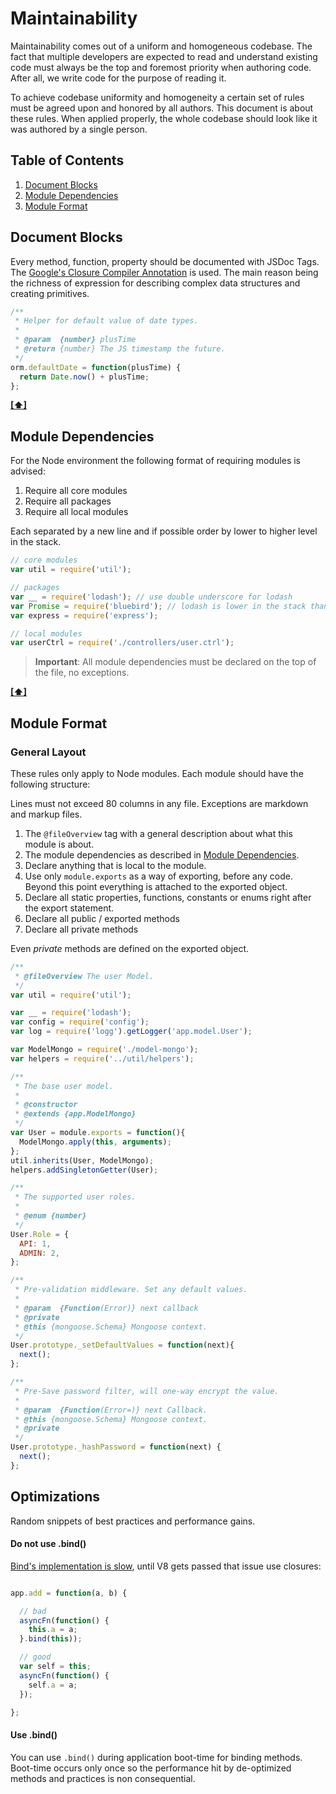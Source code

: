 # Maintainability

Maintainability comes out of a uniform and homogeneous codebase. The fact that multiple developers are expected to read and understand existing code must always be the top and foremost priority when authoring code. After all, we write code for the purpose of reading it.

To achieve codebase uniformity and homogeneity a certain set of rules must be agreed upon and honored by all authors. This document is about these rules. When applied properly, the whole codebase should look like it was authored by a single person.

## <a name='TOC'>Table of Contents</a>

  1. [Document Blocks](#docblocks)
  1. [Module Dependencies](#modules)
  1. [Module Format](#format)

## <a name='docblocks'>Document Blocks</a>

Every method, function, property should be documented with JSDoc Tags. The [Google's Closure Compiler Annotation][gdocs] is used. The main reason being the richness of expression for describing complex data structures and creating primitives.

```js
/**
 * Helper for default value of date types.
 *
 * @param  {number} plusTime
 * @return {number} The JS timestamp the future.
 */
orm.defaultDate = function(plusTime) {
  return Date.now() + plusTime;
};
```

**[[⬆]](#TOC)**

## <a name='modules'>Module Dependencies</a>

For the Node environment the following format of requiring modules is advised:

  1. Require all core modules
  1. Require all packages
  1. Require all local modules

Each separated by a new line and if possible order by lower to higher level in the stack.

```js
// core modules
var util = require('util');

// packages
var __ = require('lodash'); // use double underscore for lodash
var Promise = require('bluebird'); // lodash is lower in the stack than promises
var express = require('express');

// local modules
var userCtrl = require('./controllers/user.ctrl');
```

> **Important**: All module dependencies must be declared on the top of the file, no exceptions.

**[[⬆]](#TOC)**


## <a name='format'>Module Format</a>

### General Layout

These rules only apply to Node modules. Each module should have the following structure:

Lines must not exceed 80 columns in any file. Exceptions are markdown and markup files.

1. The `@fileOverview` tag with a general description about what this module is about.
1. The module dependencies as described in [Module Dependencies](#modules).
1. Declare anything that is local to the module.
1. Use only `module.exports` as a way of exporting, before any code. Beyond this point everything is attached to the exported object.
1. Declare all static properties, functions, constants or enums right after the export statement.
1. Declare all public / exported methods
1. Declare all private methods

Even *private* methods are defined on the exported object.

```js
/**
 * @fileOverview The user Model.
 */
var util = require('util');

var __ = require('lodash');
var config = require('config');
var log = require('logg').getLogger('app.model.User');

var ModelMongo = require('./model-mongo');
var helpers = require('../util/helpers');

/**
 * The base user model.
 *
 * @constructor
 * @extends {app.ModelMongo}
 */
var User = module.exports = function(){
  ModelMongo.apply(this, arguments);
};
util.inherits(User, ModelMongo);
helpers.addSingletonGetter(User);

/**
 * The supported user roles.
 *
 * @enum {number}
 */
User.Role = {
  API: 1,
  ADMIN: 2,
};

/**
 * Pre-validation middleware. Set any default values.
 *
 * @param  {Function(Error)} next callback
 * @private
 * @this {mongoose.Schema} Mongoose context.
 */
User.prototype._setDefaultValues = function(next){
  next();
};

/**
 * Pre-Save password filter, will one-way encrypt the value.
 *
 * @param  {Function(Error=)} next Callback.
 * @this {mongoose.Schema} Mongoose context.
 * @private
 */
User.prototype._hashPassword = function(next) {
  next();
};
```

## Optimizations

Random snippets of best practices and performance gains.

#### Do not use .bind()

[Bind's implementation is slow][bind slow], until V8 gets passed that issue use closures:

```js

app.add = function(a, b) {

  // bad
  asyncFn(function() {
    this.a = a;
  }.bind(this));

  // good
  var self = this;
  asyncFn(function() {
    self.a = a;
  });  

};
```

#### Use .bind()

You can use `.bind()` during application boot-time for binding methods. Boot-time occurs only once so the performance hit by de-optimized methods and practices is non consequential.

[gdocs]: https://developers.google.com/closure/compiler/docs/js-for-compiler?hl=en#tags
[bind slow]: http://stackoverflow.com/questions/17638305/why-is-bind-slower-than-a-closure/17638540#17638540

